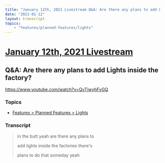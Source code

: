 ```yaml
---
title: "January 12th, 2021 Livestream Q&A: Are there any plans to add Lights inside the factory?"
date: "2021-01-12"
layout: transcript
topics:
    - "features/planned-features/lights"
---
```

# [January 12th, 2021 Livestream](../2021-01-12.md)
## Q&A: Are there any plans to add Lights inside the factory?
https://www.youtube.com/watch?v=QvTjwyhFvGQ

### Topics
* [Features > Planned Features > Lights](../topics/features/planned-features/lights.md)

### Transcript

> in the butt yeah are there any plans to
>
> add lights inside the factories there's
>
> plans to do that someday yeah
>
